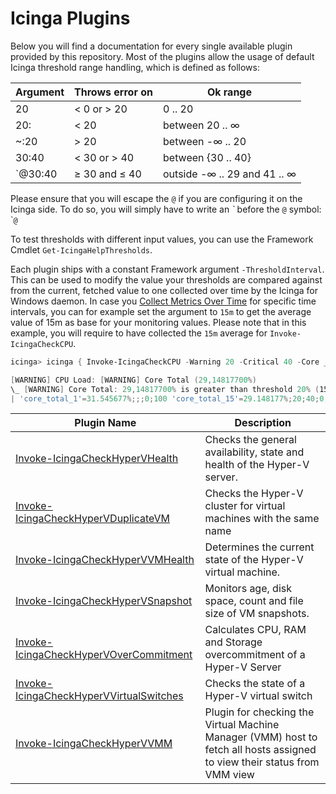 # Icinga Plugins

Below you will find a documentation for every single available plugin provided by this repository. Most of the plugins allow the usage of default Icinga threshold range handling, which is defined as follows:

| Argument | Throws error on | Ok range                     |
| ---      | ---             | ---                          |
| 20       | < 0 or > 20     | 0 .. 20                      |
| 20:      | < 20            | between 20 .. ∞              |
| ~:20     | > 20            | between -∞ .. 20             |
| 30:40    | < 30 or > 40    | between {30 .. 40}           |
| `@30:40  | ≥ 30 and ≤ 40   | outside -∞ .. 29 and 41 .. ∞ |

Please ensure that you will escape the `@` if you are configuring it on the Icinga side. To do so, you will simply have to write an *\`* before the `@` symbol: \``@`

To test thresholds with different input values, you can use the Framework Cmdlet `Get-IcingaHelpThresholds`.

Each plugin ships with a constant Framework argument `-ThresholdInterval`. This can be used to modify the value your thresholds are compared against from the current, fetched value to one collected over time by the Icinga for Windows daemon. In case you [Collect Metrics Over Time](https://icinga.com/docs/icinga-for-windows/latest/doc/110-Installation/06-Collect-Metrics-over-Time/) for specific time intervals, you can for example set the argument to `15m` to get the average value of 15m as base for your monitoring values. Please note that in this example, you will require to have collected the `15m` average for `Invoke-IcingaCheckCPU`.

```powershell
icinga> icinga { Invoke-IcingaCheckCPU -Warning 20 -Critical 40 -Core _Total -ThresholdInterval 15m }

[WARNING] CPU Load: [WARNING] Core Total (29,14817700%)
\_ [WARNING] Core Total: 29,14817700% is greater than threshold 20% (15m avg.)
| 'core_total_1'=31.545677%;;;0;100 'core_total_15'=29.148177%;20;40;0;100 'core_total_5'=28.827410%;;;0;100 'core_total_20'=30.032942%;;;0;100 'core_total_3'=27.731669%;;;0;100 'core_total'=33.87817%;;;0;100
```

| Plugin Name | Description |
| ---         | --- |
| [Invoke-IcingaCheckHyperVHealth](plugins/01-Invoke-IcingaCheckHyperVHealth.md) | Checks the general availability, state and health of the Hyper-V server. |
| [Invoke-IcingaCheckHyperVDuplicateVM](plugins/07-Invoke-IcingaCheckHyperVDuplicateVM.md) | Checks the Hyper-V cluster for virtual machines with the same name |
| [Invoke-IcingaCheckHyperVVMHealth](plugins/02-Invoke-IcingaCheckHyperVVMHealth.md) | Determines the current state of the Hyper-V virtual machine. |
| [Invoke-IcingaCheckHyperVSnapshot](plugins/05-Invoke-IcingaCheckHyperVSnapshot.md) | Monitors age, disk space, count and file size of VM snapshots. |
| [Invoke-IcingaCheckHyperVOverCommitment](plugins/04-Invoke-IcingaCheckHyperVOverCommitment.md) | Calculates CPU, RAM and Storage overcommitment of a Hyper-V Server |
| [Invoke-IcingaCheckHyperVVirtualSwitches](plugins/03-Invoke-IcingaCheckHyperVVirtualSwitches.md) | Checks the state of a Hyper-V virtual switch |
| [Invoke-IcingaCheckHyperVVMM](plugins/06-Invoke-IcingaCheckHyperVVMM.md) | Plugin for checking the Virtual Machine Manager (VMM) host to    fetch all hosts assigned to view their status from VMM view |

